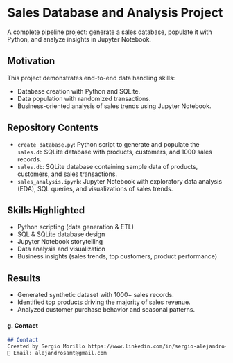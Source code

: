 # Sales Database and Analysis Project
A complete pipeline project: generate a sales database, populate it with Python, and analyze insights in Jupyter Notebook.

## Motivation
This project demonstrates end-to-end data handling skills:
- Database creation with Python and SQLite.
- Data population with randomized transactions.
- Business-oriented analysis of sales trends using Jupyter Notebook.

## Repository Contents
- `create_database.py`: Python script to generate and populate the `sales.db` SQLite database with products, customers, and 1000 sales records.
- `sales.db`: SQLite database containing sample data of products, customers, and sales transactions.
- `sales_analysis.ipynb`: Jupyter Notebook with exploratory data analysis (EDA), SQL queries, and visualizations of sales trends.

## Skills Highlighted
- Python scripting (data generation & ETL)
- SQL & SQLite database design
- Jupyter Notebook storytelling
- Data analysis and visualization
- Business insights (sales trends, top customers, product performance)


## Results
- Generated synthetic dataset with 1000+ sales records.
- Identified top products driving the majority of sales revenue.
- Analyzed customer purchase behavior and seasonal patterns.


#### g. Contact
```markdown
## Contact
Created by Sergio Morillo https://www.linkedin.com/in/sergio-alejandro-morillo/
📧 Email: alejandrosamt@gmail.com

